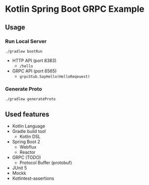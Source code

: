 # Kotlin Spring Boot GRPC Example
## Usage
### Run Local Server
```shell script
./gradlew bootRun
```
- HTTP API (port 8383)
  - `/hello`
- GRPC API (port 6565)
  - `grpcStub.SayHello(HelloReqeuest)`
### Generate Proto
```shell script
./gradlew generateProto
```

## Used features

- Kotlin Language
- Gradle build tool
  - Kotlin DSL
- Spring Boot 2
  - Webflux
  - Reactor
- GRPC (TODO)
  - Protocol Buffer (protobuf)
- JUnit 5
- Mockk
- Kotlintest-assertions
